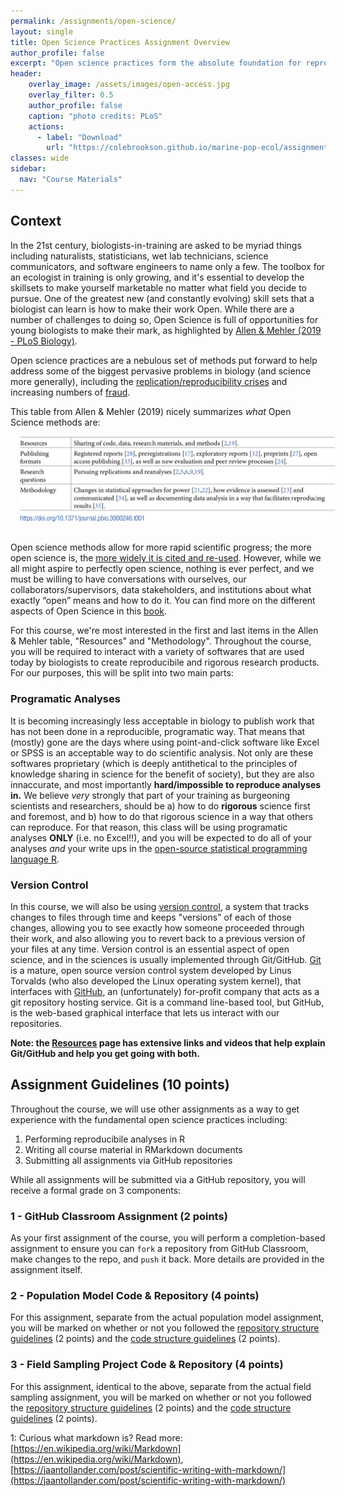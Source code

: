 ```yaml
---
permalink: /assignments/open-science/
layout: single
title: Open Science Practices Assignment Overview
author_profile: false
excerpt: "Open science practices form the absolute foundation for reproducibility, transparency, and the sharing of knowledge"
header:
    overlay_image: /assets/images/open-access.jpg
    overlay_filter: 0.5
    author_profile: false
    caption: "photo credits: PLoS"
    actions:
      - label: "Download"
        url: "https://colebrookson.github.io/marine-pop-ecol/assignments/open-science-practices.pdf"
classes: wide
sidebar:
  nav: "Course Materials"
---
```


## Context

In the 21st century, biologists-in-training are asked to be myriad things including naturalists, statisticians, wet lab technicians, science communicators, and software engineers to name only a few. The toolbox for an ecologist in training is only growing, and it's essential to develop the skillsets to make yourself marketable no matter what field you decide to pursue. One of the greatest new (and constantly evolving) skill sets that a biologist can learn is how to make their work Open. While there are a number of challenges to doing so, Open Science is full of opportunities for young biologists to make their mark, as highlighted by [Allen & Mehler (2019 - PLoS Biology)](https://journals.plos.org/plosbiology/article?id=10.1371/journal.pbio.3000246#sec001). 

Open science practices are a nebulous set of methods put forward to help address some of the biggest pervasive problems in biology (and science more generally), including the [replication/reproducibility crises](https://www.vox.com/future-perfect/21504366/science-replication-crisis-peer-review-statistics) and increasing numbers of [fraud](https://www.nature.com/articles/d41586-020-00287-y). 

This table from Allen & Mehler (2019) nicely summarizes *what* Open Science methods are: 
<img align="centre" src="/assets/images/allen-mehler.png" style="padding: 15px" alt="drawing" width = "1000"/>

Open science methods allow for more rapid scientific progress; the more open science is, the [more widely it is cited and re-used](https://doi.org/10.1371/journal.pone.0000308). However, while we all might aspire to perfectly open science, nothing is ever perfect, and we must be willing to have conversations with ourselves, our collaborators/supervisors, data stakeholders, and institutions about what exactly “open” means and how to do it. You can find more on the different aspects of Open Science in this [book](https://link.springer.com/book/10.1007/978-3-319-00026-8).

For this course, we're most interested in the first and last items in the Allen & Mehler table, "Resources" and "Methodology". Throughout the course, you will be required to interact with a variety of softwares that are used today by biologists to create reproducibile and rigorous research products. For our purposes, this will be split into two main parts:

### Programatic Analyses

It is becoming increasingly less acceptable in biology to publish work that has not been done in a reproducible, programatic way. That means that (mostly) gone are the days where using point-and-click software like Excel or SPSS is an acceptable way to do scientific analysis. Not only are these softwares proprietary (which is deeply antithetical to the principles of knowledge sharing in science for the benefit of society), but they are also innaccurate, and most importantly **hard/impossible to reproduce analyses in.** We believe *very* strongly that part of your training as burgeoning scientists and researchers, should be a) how to do **rigorous** science first and foremost, and b) how to do that rigorous science in a way that others can reproduce. For that reason, this class will be using programatic analyses **ONLY** (i.e. no Excel!!), and you will be expected to do all of your analyses *and* your write ups in the [open-source statistical programming language R](https://www.r-project.org/). 

### Version Control

In this course, we will also be using [version control](https://git-scm.com/book/en/v2/Getting-Started-About-Version-Control), a system that tracks changes to files through time and keeps "versions" of each of those changes, allowing you to see exactly how someone proceeded through their work, and also allowing you to revert back to a previous version of your files at any time. Version control is an essential aspect of open science, and in the sciences is usually implemented through Git/GitHub. [Git](https://git-scm.com/book/en/v2/Getting-Started-What-is-Git%3F) is a mature, open source version control system developed by Linus Torvalds (who also developed the Linux operating system kernel), that interfaces with [GitHub](https://kinsta.com/knowledgebase/what-is-github/), an (unfortunately) for-profit company that acts as a git repository hosting service. Git is a command line-based tool, but GitHub, is the web-based graphical interface that lets us interact with our repositories. 

**Note: the [Resources](/resources/) page has extensive links and videos that help explain Git/GitHub and help you get going with both.**

## Assignment Guidelines (10 points)

Throughout the course, we will use other assignments as a way to get experience with the fundamental open science practices including:

1. Performing reproducibile analyses in R
2. Writing all course material in RMarkdown documents
3. Submitting all assignments via GitHub repositories

While all assignments will be submitted via a GitHub repository, you will receive a formal grade on 3 components:

### 1 - GitHub Classroom Assignment (2 points)

As your first assignment of the course, you will perform a completion-based assignment to ensure you can `fork` a repository from GitHub Classroom, make changes to the repo, and `push` it back. More details are provided in the assignment itself.

### 2 - Population Model Code & Repository (4 points)

For this assignment, separate from the actual population model assignment, you will be marked on whether or not you followed the [repository structure guidelines]() (2 points) and the [code structure guidelines]() (2 points). 

### 3 - Field Sampling Project Code & Repository (4 points)

For this assignment, identical to the above, separate from the actual field sampling assignment, you will be marked on whether or not you followed the [repository structure guidelines]() (2 points) and the [code structure guidelines]() (2 points). 


1: Curious what markdown is? Read more: [https://en.wikipedia.org/wiki/Markdown](https://en.wikipedia.org/wiki/Markdown), [https://jaantollander.com/post/scientific-writing-with-markdown/](https://jaantollander.com/post/scientific-writing-with-markdown/)